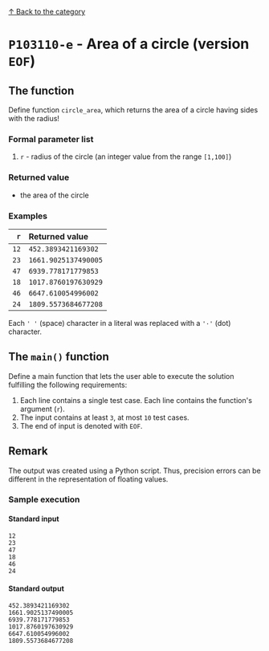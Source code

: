[↑ Back to the category](./README.md)

# `P103110-e` - Area of a circle (version `EOF`)

## The function

Define function `circle_area`, which returns the area of a circle having sides with the radius!


### Formal parameter list

1. `r` - radius of the circle (an integer value from the range `[1,100]`)

### Returned value

* the area of the circle

### Examples

| `r` | Returned value | 
| ---: | :-- | 
| `12` | `452.3893421169302` | 
| `23` | `1661.9025137490005` | 
| `47` | `6939.778171779853` | 
| `18` | `1017.8760197630929` | 
| `46` | `6647.610054996002` | 
| `24` | `1809.5573684677208` | 

Each `' '` (space) character in a literal was replaced with a  `'·'` (dot) character.

## The `main()` function

Define a main function that lets the user able to execute the solution fulfilling the following requirements:

1. Each line contains a single test case. Each line contains the function's argument (`r`).
1. The input contains at least `3`, at most `10` test cases.
1. The end of input is denoted with `EOF`.

## Remark
The output was created using a Python script. Thus, precision errors can be different in the representation of floating values.


### Sample execution

#### Standard input

```
12
23
47
18
46
24
```

#### Standard output

```
452.3893421169302
1661.9025137490005
6939.778171779853
1017.8760197630929
6647.610054996002
1809.5573684677208
```